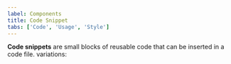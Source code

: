 ```yaml
---
label: Components
title: Code Snippet
tabs: ['Code', 'Usage', 'Style']
---
```


**Code snippets** are small blocks of reusable code that can be inserted in a code file.
variations:

<component 
    name="Code Snippet"
    component="code-snippet" 
    variation="code-snippet"
    codepen="mKJBoE"
    hasReactVersion="true"
    hasAngularVersion="true"
    >
</component>
<component 
    name="Inline Code Snippet"
    component="code-snippet" 
    variation="code-snippet--inline"
    codepen="pKJWMK"
    haslightversion="true"
    hasReactVersion="true"
    hasAngularVersion="true"
    >
</component>
<component 
    name="Multi Line Code Snippet"
    component="code-snippet" 
    variation="code-snippet--multi"
    codepen="ZRGXdq"
    hasReactVersion="true"
    hasAngularVersion="true"
    >
</component>
<component-docs component="code-snippet"></component-docs>
